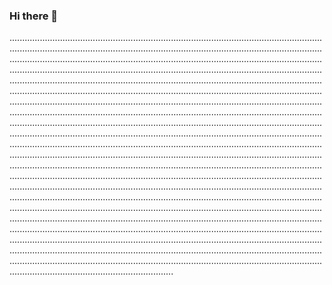 ### Hi there 👋

.........................................................................................................................................................................................................................................................................................................................................................................................................................................................................................................................................................................................................................................................................................................................................................................................................................................................................................................................................................................................................................................................................................................................................................................................................................................................................................................................................................................................................................................................................................................................................................................................................................................................................................................................................................................................................................................................................................................................................................................................................................................................................................................................................................................................................................................................................................................................................................................................................................................................................................................................................................................................................................................................................................................................................................................................................................................................................................................